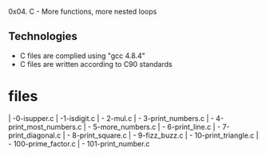 0x04. C - More functions, more nested loops

## Technologies
* C files are complied using "gcc 4.8.4"
* C files are written according to C90 standards

# files
| -0-isupper.c
| -1-isdigit.c
| - 2-mul.c
| - 3-print_numbers.c
| - 4-print_most_numbers.c
| - 5-more_numbers.c
| - 6-print_line.c
| - 7-print_diagonal.c
| - 8-print_square.c
| - 9-fizz_buzz.c
| - 10-print_triangle.c 
| - 100-prime_factor.c
| - 101-print_number.c

